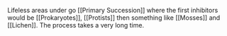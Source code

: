 Lifeless areas under go [[Primary Succession]] where the first inhibitors would be [[Prokaryotes]], [[Protists]] then something like [[Mosses]] and [[Lichen]]. The process takes a very long time.